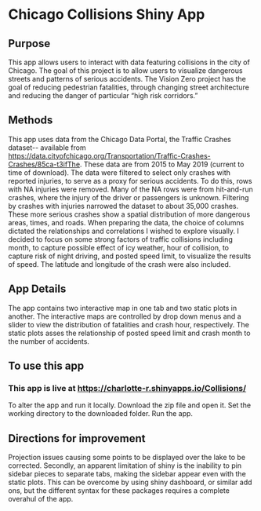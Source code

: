 # Chicago Collisions Shiny App

## Purpose
This app allows users to interact with data featuring collisions in the city of Chicago. The goal of this project is to allow users to visualize dangerous streets and patterns of serious accidents. The Vision Zero project has the goal of reducing pedestrian fatalities, through changing street architecture and reducing the danger of particular “high risk corridors.” 
## Methods
This app uses data from the Chicago Data Portal, the Traffic Crashes dataset-- available from https://data.cityofchicago.org/Transportation/Traffic-Crashes-Crashes/85ca-t3ifThe. These data are from 2015 to May 2019 (current to time of download). The data were filtered to select only crashes with reported injuries, to serve as a proxy for serious accidents. To do this, rows with NA injuries were removed. Many of the NA rows were from hit-and-run crashes, where the injury of the driver or passengers is unknown. Filtering by crashes with injuries narrowed the dataset to about 35,000 crashes. These more serious crashes show a spatial distribution of more dangerous areas, times, and roads. When preparing the data, the choice of columns dictated the relationships and correlations I wished to explore visually. I decided to focus on some strong factors of traffic collisions including month, to capture possible effect of icy weather, hour of collision, to capture risk of night driving, and posted speed limit, to visualize the results of speed. The latitude and longitude of the crash were also included. 
## App Details
The app contains two interactive map in one tab and two static plots in another. The interactive maps are controlled by drop down menus and a slider to view the distribution of fatalities and crash hour, respectively.
The static plots asses the relationship of posted speed limit and crash month to the number of accidents. 
## To use this app
### This app is live at https://charlotte-r.shinyapps.io/Collisions/
To alter the app and run it locally.
Download the zip file and open it.
Set the working directory to the downloaded folder. Run the app.
## Directions for improvement
Projection issues causing some points to be displayed over the lake to be corrected.
Secondly, an apparent limitation of shiny is the inability to pin sidebar pieces to separate tabs, making the sidebar appear even with the static plots. This can be overcome by using shiny dashboard, or similar add ons, but the different syntax for these packages requires a complete overahul of the app.
